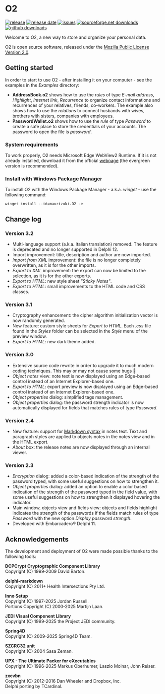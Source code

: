 # O2

[![release](https://img.shields.io/github/v/release/maurizuki/O2)](https://github.com/maurizuki/O2/releases/latest)
[![release date](https://img.shields.io/github/release-date/maurizuki/O2)](https://github.com/maurizuki/O2/releases/latest)
[![issues](https://img.shields.io/github/issues/maurizuki/O2)](https://github.com/maurizuki/O2/issues)
[![sourceforge.net downloads](https://img.shields.io/sourceforge/dt/o2project?logo=sourceforge)](https://github.com/maurizuki/O2/releases/latest)
[![github downloads](https://img.shields.io/github/downloads/maurizuki/O2/total?logo=github)](https://github.com/maurizuki/O2/releases/latest)

Welcome to O2, a new way to store and organize your personal data.

O2 is open source software, released under the [Mozilla Public License Version 2.0](http://mozilla.org/MPL/2.0/).

## Getting started

In order to start to use O2 - after installing it on your computer - see the examples in the *Examples* directory:

- __AddressBook.o2__ shows how to use the *rules* of type *E-mail address*, *Highlight*, *Internet link*, *Recurrence* to organize contact informations and recurrences of your relatives, friends, co-workers. The example also shows how to use the *relations* to connect husbands with wives, brothers with sisters, companies with employees.
- __PasswordWallet.o2__ shows how to use the *rule* of type *Password* to create a safe place to store the credentials of your accounts. The password to open the file is *password*.

### System requirements

To work properly, O2 needs Microsoft Edge WebView2 Runtime. If it is not already installed, download it from the official [webpage](https://developer.microsoft.com/en-us/microsoft-edge/webview2/) (the evergreen version is recommended).

### Install with Windows Package Manager

To install O2 with the Windows Package Manager - a.k.a. *winget* - use the following command:
```
winget install --id=maurizuki.O2 -e
```

## Change log

### Version 3.2
- Multi-language support (a.k.a. Italian translation) removed. The feature is deprecated and no longer supported in Delphi 12.
- Import improvement: title, description and author are now imported.
- *Import from XML* improvement: the file is no longer completely overwritten, as it is for the other imports.
- *Export to XML* improvement: the export can now be limited to the selection, as it is for the other exports.
- *Export to HTML*: new style sheet *"Sticky Notes"*.
- *Export to HTML*: small improvements to the HTML code and CSS classes.

### Version 3.1
-	Cryptography enhancement: the cipher algorithm initialization vector is now randomly generated.
-	New feature: custom style sheets for *Export to HTML*. Each *.css* file found in the *Styles* folder can be selected in the *Style* menu of the preview window.
-	*Export to HTML*: new dark theme added.

### Version 3.0
- Extensive source code rewrite in order to upgrade it to much modern coding techniques. This may or may not cause some bugs 🙂
- *Object notes* view: note text is now displayed using an Edge-based control instead of an Internet Explorer-based one.
- *Export to HTML*: export preview is now displayed using an Edge-based control instead of an Internet Explorer-based one.
- *Object properties* dialog: simplified tags management.
- *Object properties* dialog: the password strength indicator is now automatically displayed for fields that matches rules of type *Password*.

### Version 2.4
- New feature: support for [Markdown syntax](https://commonmark.org/) in notes text. Text and paragraph styles are applied to objects notes in the notes view and in the HTML export.
- *About* box: the release notes are now displayed through an internal viewer.

### Version 2.3
- *Encryption* dialog: added a color-based indication of the strength of the password typed, with some useful suggestions on how to strengthen it.
- *Object properties* dialog: added an option to enable a color based indication of the strength of the password typed in the field value, with some useful suggestions on how to strengthen it displayed hovering the indicator.
- Main window, objects view and fields view: objects and fields highlight indicates the strength of the passwords if the fields match rules of type *Password* with the new option *Display password strength*.
- Developed with Embarcadero® Delphi 11.

## Acknowledgements

The development and deployment of O2 were made possible thanks to the following tools:  

__DCPCrypt Cryptographic Component Library__  
Copyright (C) 1999-2009 David Barton.  

__delphi-markdown__  
Copyright (C) 2011+ Health Intersections Pty Ltd.  

__Inno Setup__  
Copyright (C) 1997-2025 Jordan Russell.  
Portions Copyright (C) 2000-2025 Martijn Laan.  

__JEDI Visual Component Library__  
Copyright (C) 1999-2025 the Project JEDI community.  

__Spring4D__  
Copyright (C) 2009-2025 Spring4D Team.  

__SZCRC32 unit__  
Copyright (C) 2004 Sasa Zeman.  

__UPX - The Ultimate Packer for eXecutables__  
Copyright (C) 1996-2025 Markus Oberhumer, Laszlo Molnar, John Reiser.  

__zxcvbn__  
Copyright (C) 2012-2016 Dan Wheeler and Dropbox, Inc.  
Delphi porting by TCardinal.
